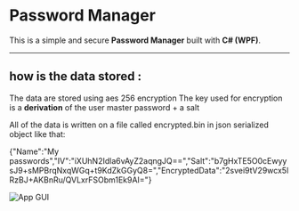 
# Password Manager

This is a simple and secure **Password Manager** built with **C# (WPF)**.  


---

## how is the data stored :

The data are stored using aes 256 encryption 
The key used for encryption is a **derivation** of the user master password + a salt

All of the data is written on a file called encrypted.bin in json serialized object like that:

{"Name":"My passwords","IV":"iXUhN2Idla6vAyZ2aqngJQ==","Salt":"b7gHxTE5O0cEwyysJ9+sMPBrqNxqWGq+t9KdZkGGyQ8=","EncryptedData":"2svei9tV29wcx5lRzBJ+AKBnRu/QVLxrFSObm1Ek9AI="}

![App GUI]( "Images/appGUI")

# 

